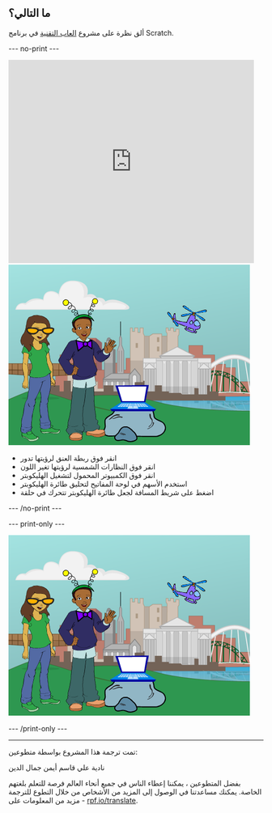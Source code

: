 ## ما التالي؟

ألق نظرة على مشروع [العاب التقنية](https://projects.raspberrypi.org/en/projects/tech-toys) في برنامج Scratch.

--- no-print ---

<div class="scratch-preview">
  <iframe allowtransparency="true" width="485" height="402" src="https://scratch.mit.edu/projects/embed/301514002/?autostart=false" frameborder="0" scrolling="no"></iframe>
  <img src="images/toys-final.png">
</div>

+ انقر فوق ربطة العنق لرؤيتها تدور
+ انقر فوق النظارات الشمسية لرؤيتها تغير اللون
+ انقر فوق الكمبيوتر المحمول لتشغيل الهليكوبتر
+ استخدم الأسهم في لوحة المفاتيح لتحليق طائرة الهليكوبتر
+ اضغط على شريط المسافة لجعل طائرة الهليكوبتر تتحرك في حلقة

--- /no-print ---

--- print-only ---

![المشروع كامل](images/toys-final.png)

--- /print-only ---

***

تمت ترجمة هذا المشروع بواسطة متطوعين:

نادية علي قاسم
أيمن جمال الدين

بفضل المتطوعين ، يمكننا إعطاء الناس في جميع أنحاء العالم فرصة للتعلم بلغتهم الخاصة. يمكنك مساعدتنا في الوصول إلى المزيد من الأشخاص من خلال التطوع للترجمة - مزيد من المعلومات على [rpf.io/translate](https://rpf.io/translate).